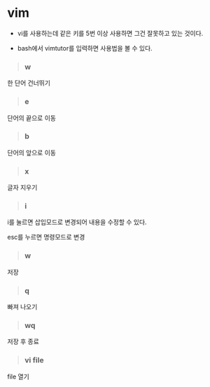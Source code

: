 # vim



- vi를 사용하는데 같은 키를 5번 이상 사용하면 그건 잘못하고 있는 것이다. 

- bash에서 vimtutor를 입력하면 사용법을 볼 수 있다. 



> ### w

한 단어 건너뛰기



> ### e

단어의 끝으로 이동



> ### b

단어의 앞으로 이동



> ### x

글자 지우기



> ### i

i를 눌르면 삽입모드로 변경되어 내용을 수정할 수 있다. 

esc를 누르면 명령모드로 변경



> ### w

저장



> ### q

빠져 나오기



> ### wq

저장 후 종료



> ### vi file

file 열기




